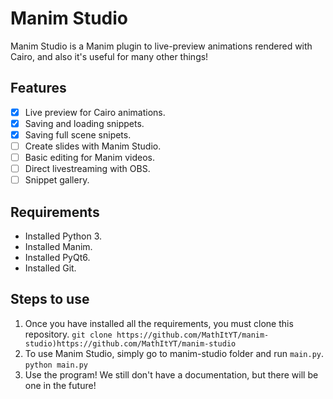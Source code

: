 # Manim Studio
Manim Studio is a Manim plugin to live-preview animations rendered with Cairo, and also it's useful for many other things!

## Features
- [x] Live preview for Cairo animations.
- [x] Saving and loading snippets.
- [x] Saving full scene snipets.
- [ ] Create slides with Manim Studio.
- [ ] Basic editing for Manim videos.
- [ ] Direct livestreaming with OBS.
- [ ] Snippet gallery.

## Requirements
- Installed Python 3.
- Installed Manim.
- Installed PyQt6.
- Installed Git.

## Steps to use
1. Once you have installed all the requirements, you must clone this repository.
   ```git clone https://github.com/MathItYT/manim-studio)https://github.com/MathItYT/manim-studio```
2. To use Manim Studio, simply go to manim-studio folder and run `main.py`.
   ```python main.py```
3. Use the program! We still don't have a documentation, but there will be one in the future!
